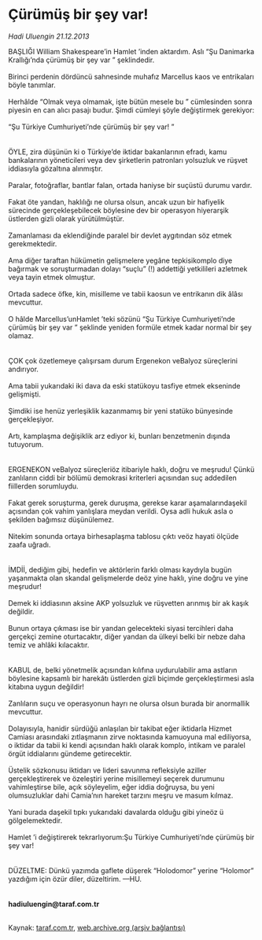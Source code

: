 # Çürümüş bir şey var!

*Hadi Uluengin 21.12.2013*

<div class="yazi">BAŞLIĞI William Shakespeare’in Hamlet ’inden aktardım. Aslı “Şu Danimarka Krallığı’nda çürümüş bir şey var ” şeklindedir.<br/><br/>Birinci perdenin dördüncü sahnesinde muhafız Marcellus kaos ve entrikaları böyle tanımlar.<br/><br/>Herhâlde “Olmak veya olmamak, işte bütün mesele bu ” cümlesinden sonra piyesin en can alıcı pasajı budur. Şimdi cümleyi şöyle değiştirmek gerekiyor:<br/><br/>“Şu Türkiye Cumhuriyeti’nde çürümüş bir şey var! ”<br/><br/><br/>ÖYLE, zira düşünün ki o Türkiye’de iktidar bakanlarının efradı, kamu bankalarının yöneticileri veya dev şirketlerin patronları yolsuzluk ve rüşvet iddiasıyla gözaltına alınmıştır.<br/><br/>Paralar, fotoğraflar, bantlar falan, ortada haniyse bir suçüstü durumu vardır.<br/><br/>Fakat öte yandan, haklılığı ne olursa olsun, ancak uzun bir hafiyelik sürecinde gerçekleşebilecek böylesine dev bir operasyon hiyerarşik üstlerden gizli olarak yürütülmüştür.<br/><br/>Zamanlaması da eklendiğinde paralel bir devlet aygıtından söz etmek gerekmektedir.<br/><br/>Ama diğer taraftan hükümetin gelişmelere yegâne tepkisikomplo diye bağırmak ve soruşturmadan dolayı “suçlu” (!) addettiği yetkilileri azletmek veya tayin etmek olmuştur.<br/><br/>Ortada sadece öfke, kin, misilleme ve tabii kaosun ve entrikanın dik âlâsı mevcuttur.<br/><br/>O hâlde Marcellus’unHamlet ’teki sözünü “Şu Türkiye Cumhuriyeti’nde çürümüş bir şey var ” şeklinde yeniden formüle etmek kadar normal bir şey olamaz.<br/><br/><br/>ÇOK çok özetlemeye çalışırsam durum Ergenekon veBalyoz süreçlerini andırıyor.<br/><br/>Ama tabii yukarıdaki iki dava da eski statükoyu tasfiye etmek ekseninde gelişmişti.<br/><br/>Şimdiki ise henüz yerleşiklik kazanmamış bir yeni statüko bünyesinde gerçekleşiyor.<br/><br/>Artı, kamplaşma değişiklik arz ediyor ki, bunları benzetmenin dışında tutuyorum.<br/><br/><br/>ERGENEKON veBalyoz süreçleriöz itibariyle haklı, doğru ve meşrudu! Çünkü zanlıların ciddi bir bölümü demokrasi kriterleri açısından suç addedilen fiillerden sorumluydu.<br/><br/>Fakat gerek soruşturma, gerek duruşma, gerekse karar aşamalarındaşekil açısından çok vahim yanlışlara meydan verildi. Oysa adli hukuk asla o şekilden bağımsız düşünülemez.<br/><br/>Nitekim sonunda ortaya birhesaplaşma tablosu çıktı veöz hayati ölçüde zaafa uğradı.<br/><br/><br/>İMDİİ, dediğim gibi, hedefin ve aktörlerin farklı olması kaydıyla bugün yaşanmakta olan skandal gelişmelerde deöz yine haklı, yine doğru ve yine meşrudur!<br/><br/>Demek ki iddiasının aksine AKP yolsuzluk ve rüşvetten arınmış bir ak kaşık değildir.<br/><br/>Bunun ortaya çıkması ise bir yandan gelecekteki siyasi tercihleri daha gerçekçi zemine oturtacaktır, diğer yandan da ülkeyi belki bir nebze daha temiz ve ahlâki kılacaktır.<br/><br/><br/>KABUL de, belki yönetmelik açısından kılıfına uydurulabilir ama astların böylesine kapsamlı bir harekâtı üstlerden gizli biçimde gerçekleştirmesi asla kitabına uygun değildir!<br/><br/>Zanlıların suçu ve operasyonun hayrı ne olursa olsun burada bir anormallik mevcuttur.<br/><br/>Dolayısıyla, hanidir sürdüğü anlaşılan bir takibat eğer iktidarla Hizmet Camiası arasındaki zıtlaşmanın zirve noktasında kamuoyuna mal ediliyorsa, o iktidar da tabii ki kendi açısından haklı olarak komplo, intikam ve paralel örgüt iddialarını gündeme getirecektir.<br/><br/>Üstelik sözkonusu iktidarı ve lideri savunma refleksiyle aziller gerçekleştirerek ve özeleştiri yerine misillemeyi seçerek durumunu vahimleştirse bile, açık söyleyelim, eğer iddia doğruysa, bu yeni olumsuzluklar dahi Camia’nın hareket tarzını meşru ve masum kılmaz.<br/><br/>Yani burada daşekil tıpkı yukarıdaki davalarda olduğu gibi yineöz ü gölgelemektedir.<br/><br/>Hamlet ’i değiştirerek tekrarlıyorum:Şu Türkiye Cumhuriyeti’nde çürümüş bir şey var!<br/><br/><br/>DÜZELTME: Dünkü yazımda gaflete düşerek “Holodomor” yerine “Holomor” yazdığım için özür diler, düzeltirim. —HU.<br/><br/><br/><b>hadiuluengin@taraf.com.tr<br/></b><br/>
</div>

Kaynak: [taraf.com.tr](http://www.taraf.com.tr:80/hadi-uluengin/makale-curumus-bir-sey-var.htm), [web.archive.org (arşiv bağlantısı)](http://web.archive.org/web/20131223045751/http://www.taraf.com.tr:80/hadi-uluengin/makale-curumus-bir-sey-var.htm)
